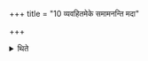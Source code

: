 +++
title = "10 व्यवहितमेके समामनन्ति मदा"

+++

<details><summary>थिते</summary>

व्यवहितमेके समामनन्ति मदा मोद इव ओथा मोद इव मोदा मोद इवेति १०
</details>
